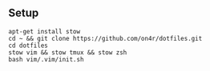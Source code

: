 ## Setup

	apt-get install stow
	cd ~ && git clone https://github.com/on4r/dotfiles.git
	cd dotfiles
	stow vim && stow tmux && stow zsh
	bash vim/.vim/init.sh

